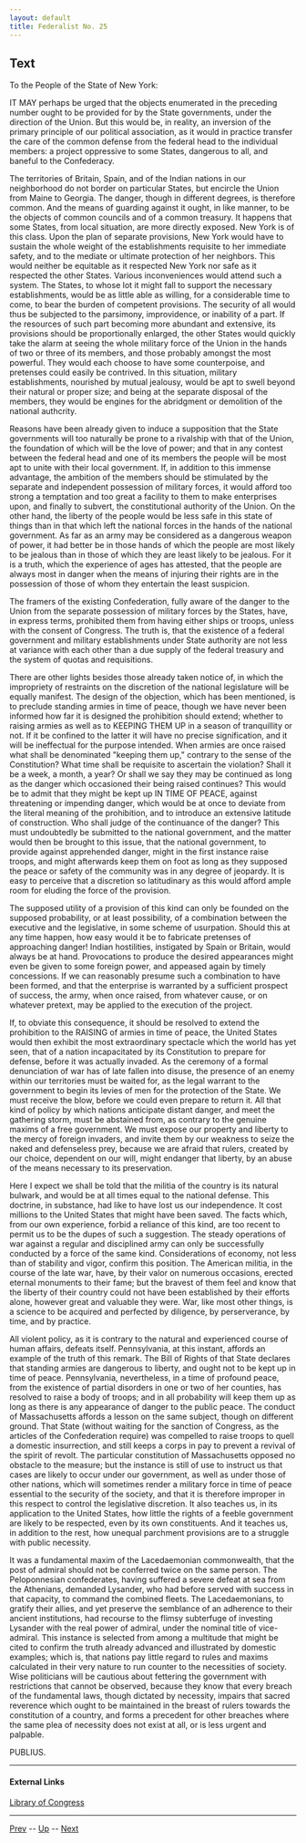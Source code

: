 ```yaml
---
layout: default
title: Federalist No. 25
---
```


## Text

To the People of the State of New York:

IT MAY perhaps be urged that the objects enumerated in the preceding number ought to be provided for by the State governments, under the direction of the Union. But this would be, in reality, an inversion of the primary principle of our political association, as it would in practice transfer the care of the common defense from the federal head to the individual members: a project oppressive to some States, dangerous to all, and baneful to the Confederacy.

The territories of Britain, Spain, and of the Indian nations in our neighborhood do not border on particular States, but encircle the Union from Maine to Georgia. The danger, though in different degrees, is therefore common. And the means of guarding against it ought, in like manner, to be the objects of common councils and of a common treasury. It happens that some States, from local situation, are more directly exposed. New York is of this class. Upon the plan of separate provisions, New York would have to sustain the whole weight of the establishments requisite to her immediate safety, and to the mediate or ultimate protection of her neighbors. This would neither be equitable as it respected New York nor safe as it respected the other States. Various inconveniences would attend such a system. The States, to whose lot it might fall to support the necessary establishments, would be as little able as willing, for a considerable time to come, to bear the burden of competent provisions. The security of all would thus be subjected to the parsimony, improvidence, or inability of a part. If the resources of such part becoming more abundant and extensive, its provisions should be proportionally enlarged, the other States would quickly take the alarm at seeing the whole military force of the Union in the hands of two or three of its members, and those probably amongst the most powerful. They would each choose to have some counterpoise, and pretenses could easily be contrived. In this situation, military establishments, nourished by mutual jealousy, would be apt to swell beyond their natural or proper size; and being at the separate disposal of the members, they would be engines for the abridgment or demolition of the national authcrity.

Reasons have been already given to induce a supposition that the State governments will too naturally be prone to a rivalship with that of the Union, the foundation of which will be the love of power; and that in any contest between the federal head and one of its members the people will be most apt to unite with their local government. If, in addition to this immense advantage, the ambition of the members should be stimulated by the separate and independent possession of military forces, it would afford too strong a temptation and too great a facility to them to make enterprises upon, and finally to subvert, the constitutional authority of the Union. On the other hand, the liberty of the people would be less safe in this state of things than in that which left the national forces in the hands of the national government. As far as an army may be considered as a dangerous weapon of power, it had better be in those hands of which the people are most likely to be jealous than in those of which they are least likely to be jealous. For it is a truth, which the experience of ages has attested, that the people are always most in danger when the means of injuring their rights are in the possession of those of whom they entertain the least suspicion.

The framers of the existing Confederation, fully aware of the danger to the Union from the separate possession of military forces by the States, have, in express terms, prohibited them from having either ships or troops, unless with the consent of Congress. The truth is, that the existence of a federal government and military establishments under State authority are not less at variance with each other than a due supply of the federal treasury and the system of quotas and requisitions.

There are other lights besides those already taken notice of, in which the impropriety of restraints on the discretion of the national legislature will be equally manifest. The design of the objection, which has been mentioned, is to preclude standing armies in time of peace, though we have never been informed how far it is designed the prohibition should extend; whether to raising armies as well as to KEEPING THEM UP in a season of tranquillity or not. If it be confined to the latter it will have no precise signification, and it will be ineffectual for the purpose intended. When armies are once raised what shall be denominated "keeping them up," contrary to the sense of the Constitution? What time shall be requisite to ascertain the violation? Shall it be a week, a month, a year? Or shall we say they may be continued as long as the danger which occasioned their being raised continues? This would be to admit that they might be kept up IN TIME OF PEACE, against threatening or impending danger, which would be at once to deviate from the literal meaning of the prohibition, and to introduce an extensive latitude of construction. Who shall judge of the continuance of the danger? This must undoubtedly be submitted to the national government, and the matter would then be brought to this issue, that the national government, to provide against apprehended danger, might in the first instance raise troops, and might afterwards keep them on foot as long as they supposed the peace or safety of the community was in any degree of jeopardy. It is easy to perceive that a discretion so latitudinary as this would afford ample room for eluding the force of the provision.

The supposed utility of a provision of this kind can only be founded on the supposed probability, or at least possibility, of a combination between the executive and the legislative, in some scheme of usurpation. Should this at any time happen, how easy would it be to fabricate pretenses of approaching danger! Indian hostilities, instigated by Spain or Britain, would always be at hand. Provocations to produce the desired appearances might even be given to some foreign power, and appeased again by timely concessions. If we can reasonably presume such a combination to have been formed, and that the enterprise is warranted by a sufficient prospect of success, the army, when once raised, from whatever cause, or on whatever pretext, may be applied to the execution of the project.

If, to obviate this consequence, it should be resolved to extend the prohibition to the RAISING of armies in time of peace, the United States would then exhibit the most extraordinary spectacle which the world has yet seen, that of a nation incapacitated by its Constitution to prepare for defense, before it was actually invaded. As the ceremony of a formal denunciation of war has of late fallen into disuse, the presence of an enemy within our territories must be waited for, as the legal warrant to the government to begin its levies of men for the protection of the State. We must receive the blow, before we could even prepare to return it. All that kind of policy by which nations anticipate distant danger, and meet the gathering storm, must be abstained from, as contrary to the genuine maxims of a free government. We must expose our property and liberty to the mercy of foreign invaders, and invite them by our weakness to seize the naked and defenseless prey, because we are afraid that rulers, created by our choice, dependent on our will, might endanger that liberty, by an abuse of the means necessary to its preservation.

Here I expect we shall be told that the militia of the country is its natural bulwark, and would be at all times equal to the national defense. This doctrine, in substance, had like to have lost us our independence. It cost millions to the United States that might have been saved. The facts which, from our own experience, forbid a reliance of this kind, are too recent to permit us to be the dupes of such a suggestion. The steady operations of war against a regular and disciplined army can only be successfully conducted by a force of the same kind. Considerations of economy, not less than of stability and vigor, confirm this position. The American militia, in the course of the late war, have, by their valor on numerous occasions, erected eternal monuments to their fame; but the bravest of them feel and know that the liberty of their country could not have been established by their efforts alone, however great and valuable they were. War, like most other things, is a science to be acquired and perfected by diligence, by perserverance, by time, and by practice.

All violent policy, as it is contrary to the natural and experienced course of human affairs, defeats itself. Pennsylvania, at this instant, affords an example of the truth of this remark. The Bill of Rights of that State declares that standing armies are dangerous to liberty, and ought not to be kept up in time of peace. Pennsylvania, nevertheless, in a time of profound peace, from the existence of partial disorders in one or two of her counties, has resolved to raise a body of troops; and in all probability will keep them up as long as there is any appearance of danger to the public peace. The conduct of Massachusetts affords a lesson on the same subject, though on different ground. That State (without waiting for the sanction of Congress, as the articles of the Confederation require) was compelled to raise troops to quell a domestic insurrection, and still keeps a corps in pay to prevent a revival of the spirit of revolt. The particular constitution of Massachusetts opposed no obstacle to the measure; but the instance is still of use to instruct us that cases are likely to occur under our government, as well as under those of other nations, which will sometimes render a military force in time of peace essential to the security of the society, and that it is therefore improper in this respect to control the legislative discretion. It also teaches us, in its application to the United States, how little the rights of a feeble government are likely to be respected, even by its own constituents. And it teaches us, in addition to the rest, how unequal parchment provisions are to a struggle with public necessity.

It was a fundamental maxim of the Lacedaemonian commonwealth, that the post of admiral should not be conferred twice on the same person. The Peloponnesian confederates, having suffered a severe defeat at sea from the Athenians, demanded Lysander, who had before served with success in that capacity, to command the combined fleets. The Lacedaemonians, to gratify their allies, and yet preserve the semblance of an adherence to their ancient institutions, had recourse to the flimsy subterfuge of investing Lysander with the real power of admiral, under the nominal title of vice-admiral. This instance is selected from among a multitude that might be cited to confirm the truth already advanced and illustrated by domestic examples; which is, that nations pay little regard to rules and maxims calculated in their very nature to run counter to the necessities of society. Wise politicians will be cautious about fettering the government with restrictions that cannot be observed, because they know that every breach of the fundamental laws, though dictated by necessity, impairs that sacred reverence which ought to be maintained in the breast of rulers towards the constitution of a country, and forms a precedent for other breaches where the same plea of necessity does not exist at all, or is less urgent and palpable.

PUBLIUS.

---
#### External Links
[Library of Congress]()

---

[Prev](24.md) -- [Up](README.md) -- [Next](26.md)
